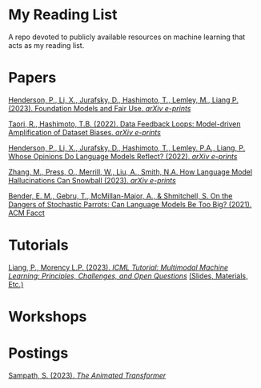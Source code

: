 # My Reading List
A repo devoted to publicly available resources on machine learning that acts as my reading list.

# Papers

[Henderson, P., Li, X., Jurafsky, D., Hashimoto, T., Lemley, M., Liang P. (2023). Foundation Models and Fair Use. *arXiv e-prints*](https://arxiv.org/pdf/2303.15715.pdf)

[Taori, R., Hashimoto, T.B. (2022). Data Feedback Loops: Model-driven Amplification of Dataset Biases. *arXiv e-prints*](https://arxiv.org/pdf/2209.03942.pdf)

[Henderson, P., Li, X., Jurafsky, D., Hashimoto, T., Lemley. P.A., Liang, P. Whose Opinions Do Language Models Reflect? (2022).  *arXiv e-prints*](https://arxiv.org/pdf/2303.17548.pdf)

[Zhang, M., Press, O., Merrill, W., Liu, A., Smith, N.A. How Language Model Hallucinations Can Snowball (2023).  *arXiv e-prints*](https://arxiv.org/pdf/2305.13534.pdf)

[Bender, E. M., Gebru, T., McMillan-Major, A., & Shmitchell, S. On the Dangers of Stochastic Parrots: Can Language Models Be Too Big? (2021). ACM Facct](https://dl.acm.org/doi/pdf/10.1145/3442188.3445922)


# Tutorials

[Liang,  P., Morency L.P. (2023). *ICML Tutorial: Multimodal Machine Learning: Principles, Challenges, and Open Questions*](https://icml.cc/virtual/2023/tutorial/21551) [(Slides, Materials, Etc.)](https://cmu-multicomp-lab.github.io/mmml-tutorial/icml2023/)

# Workshops

[](https://neurips.cc/virtual/2023/workshop/66512)

# Postings

[Sampath, S. (2023). *The Animated Transformer*](https://prvnsmpth.github.io/animated-transformer/)


